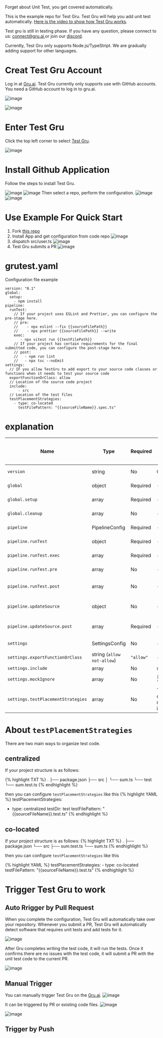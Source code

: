 Forget about Unit Test, you get covered automatically.

This is the example repo for Test Gru.
Test Gru will help you add unit test automatically. [Here is the video to show how Test Gru works](https://www.youtube.com/watch?v=42B-JwLEohM).

Test gru is still in testing phase.
If you have any question, please connect to us:
connect@gru.ai,or join our [discord](https://discord.gg/jGNWxZbCXs).  

Currently, Test Gru only supports Node.js/TypeStript. We are gradually adding support for other languages.

# Creat Test Gru Account
Log in at [Gru.ai](https://gru.ai). Test Gru currently only supports use with GitHub accounts. You need a GitHub account to log in to gru.ai.

![image](https://github.com/user-attachments/assets/79d337d2-21e4-4067-b1fd-a0eb48709976)

![image](https://github.com/user-attachments/assets/47d87154-5fa6-4de0-b56a-f7ee1f56e651)
# Enter Test Gru
Click the top left corner to select [Test Gru](https://gru.ai/:test).

![image](https://github.com/user-attachments/assets/b86cc641-de39-4993-a302-60daad6ccca3)

# Install Github Application
Follow the steps to install Test Gru.

![image](https://github.com/user-attachments/assets/f1137208-b617-400d-92cb-1c5406d561f1)
![image](https://github.com/user-attachments/assets/4842701d-a3b6-4193-89cf-201d0ed6b1d4)
Then select a repo, perform the configuration.
![image](https://github.com/user-attachments/assets/9849d812-57d3-48f3-86de-ee2427d88e49)
![image](https://github.com/user-attachments/assets/3a9688d8-f513-4612-8546-28101669387d)

# Use Example For Quick Start
1. Fork [this repo](https://github.com/gru-agent/testgru-example) 
2. Install App and get configuration from code repo
![image](https://github.com/user-attachments/assets/ab49cc2f-c146-42f9-a056-60519aac2fbc)
3. dispatch src/user.ts
![image](https://github.com/user-attachments/assets/8daf5a66-b4db-4d3c-b613-2f1f823e0397)
4. Test Gru submits a PR
![image](https://github.com/user-attachments/assets/bed72345-3730-4b44-985c-466111edde3b)

# grutest.yaml 
Configuration file example

```
version: "0.1"
global:
  setup:
    - npm install
pipeline:
  runTest:
    // If your project uses ESLint and Prettier, you can configure the pre-stage here.
    // pre:
    //    - npx eslint --fix {{sourceFilePath}} 
    //    - npx prettier {{sourceFilePath}} --write
    exec:
       - npx vitest run {{testFilePath}}
    // If your project has certain requirements for the final submitted code, you can configure the post-stage here.
    // post:
    //   - npm run lint
    //   - npx tsc --noEmit
settings:
  // IF you allow TestGru to add export to your source code classes or functions when it needs to test your source code
  exportFunctionOrClass: allow
  // Location of the source code project
  include:
      - src
  // Location of the test files
  testPlacementStrategies:
    - type: co-located
      testFilePattern: "{{sourceFileName}}.spec.ts"
```    

# explanation

| Name | Type | Required |  Example Value or Default Value | Description |
| ---------- | ---------- | ---------- | ---------- | ---------- |
| `version` | string | No | `0.1` | Version infomation |
| `global` | object | Required | - | Global confignation |
| `global.setup` | array | Required | - | Configuration Actions |
| `global.cleanup` | array | No | - | Cleanup Actions |
| `pipeline` | PipelineConfig | Required | - | Pipeline Configuration |
| `pipeline.runTest` | object | Required | - | Run Test Configuration |
| `pipeline.runTest.exec` | array | Required | - | Execute Command |
| `pipeline.runTest.pre` | array | No | - | Preprocessing Command |
| `pipeline.runTest.post` | array | No | - | Post-processing Command |
| `pipeline.updateSource` | object | No | - | Update Source Configuration |
| `pipeline.updateSource.post` | array | Required | - | Update Preprocessing Command |
| `settings` | SettingsConfig | No | - | Set Configuration |
| `settings.exportFunctionOrClass` | string (`allow` `not-allow`)  | `"allow"` | - | Set Configuration |
| `settings.include` | array  | No | src | Inclusions |
| `settings.mockIgnore` | array  | No | `["lodash", "ajv"]` | Mock Exclusions |
| `settings.testPlacementStrategies` | array  | No | The next chapter mainly introduces | Test Placement Strategy |

# About `testPlacementStrategies`
There are two main ways to organize test code.
## centralized
If your project structure is as follows:

{% highlight TXT %}
.
├── package.json
├── src
│   └── sum.ts
└── test
    └── sum.test.ts
{% endhighlight %}      

then you can configure `testPlacementStrategies` like this
{% highlight YAML %}
testPlacementStrategies:
  -  type: centralized
     testDir: test
     testFilePattern: "{{sourceFileName}}.test.ts"
{% endhighlight %}      

## co-located
If your project structure is as follows:
{% highlight TXT %}
.
├── package.json
└── src
    ├── sum.test.ts
    └── sum.ts
{% endhighlight %}      

then you can configure `testPlacementStrategies` like this

{% highlight YAML %}
  testPlacementStrategies:
    - type: co-located
      testFilePattern: "{{sourceFileName}}.test.ts"
{% endhighlight %}      

# Trigger Test Gru to work

## Auto Rrigger by Pull Request
When you complete the configuration, Test Gru will automatically take over your repository. Whenever you submit a PR, Test Gru will automatically detect software that requires unit tests and add tests for it.

![image](https://github.com/user-attachments/assets/ed3bbd18-455f-40bc-99fd-ca3485665651)

After Gru completes writing the test code, it will run the tests. Once it confirms there are no issues with the test code, it will submit a PR with the unit test code to the current PR.

![image](https://github.com/user-attachments/assets/e7af14a3-c9b2-4fba-9bc6-2feb5eacecc6)

## Manual Trigger
You can manually trigger Test Gru on the [Gru.ai](gru.ai/:test).
![image](https://github.com/user-attachments/assets/87fa45b1-2d4b-4871-9dd7-0c257f794341)

It can be triggered by PR or existing code files.
![image](https://github.com/user-attachments/assets/10e5d5d9-b73b-4fba-a2e4-6e11e045a4ff)

![image](https://github.com/user-attachments/assets/d327e627-d341-4ccf-af59-e47bf5195a98)

## Trigger by Push
